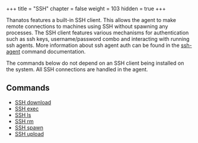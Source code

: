 +++
title = "SSH"
chapter = false
weight = 103
hidden = true
+++

Thanatos features a built-in SSH client. This allows the agent to make remote connections
to machines using SSH without spawning any processes. The SSH client features various
mechanisms for authentication such as ssh keys, username/password combo and interacting
with running ssh agents. More information about ssh agent auth can be found in the
[ssh-agent](/agents/thanatos/commands/ssh-agent/) command documentation.  

The commands below do not depend on an SSH client being installed on the system. All SSH
connections are handled in the agent.

## Commands
 - [SSH download](/agents/thanatos/commands/ssh-download/)
 - [SSH exec](/agents/thanatos/commands/ssh-exec/)
 - [SSH ls](/agents/thanatos/commands/ssh-ls/)
 - [SSH rm](/agents/thanatos/commands/ssh-rm/)
 - [SSH spawn](/agents/thanatos/commands/ssh-spawn/)
 - [SSH upload](/agents/thanatos/commands/ssh-upload/)

